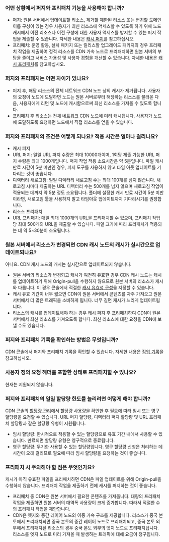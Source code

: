 [](id:q6)
### 어떤 상황에서 퍼지와 프리패치 기능을 사용해야 합니까?
- 퍼지: 원본 서버에서 업데이트할 리소스, 제거할 제한된 리소스 또는 변경할 도메인 이름 구성이 있는 경우 사용자가 최신 리소스에 액세스할 수 있도록 하기 위해 노드 캐시에서 이전 리소스나 이전 구성에 대한 사용자 액세스를 방지할 수 있는 퍼지 작업을 제출할 수 있습니다. 자세한 내용은 [캐시 퍼지](https://intl.cloud.tencent.com/document/product//228/6299)를 참고하십시오.
- 프리패치: 운영 활동, 설치 패키지 또는 릴리스할 업그레이드 패키지의 경우 프리패치 작업을 제출하여 정적 리소스를 CDN 가속 노드로 프리패치하면 원본 서버의 부담을 줄이고 서비스 가용성 및 사용자 경험을 개선할 수 있습니다. 자세한 내용은 [캐시 프리패치](https://intl.cloud.tencent.com/document/product//228/39000)를 참고하십시오.

[](id:q1)
### 퍼지와 프리패치는 어떤 차이가 있나요?
- 퍼지 후, 해당 리소스의 전체 네트워크 CDN 노드 상의 캐시가 제거됩니다. 사용자의 요청이 노드에 도달하면 노드는 원본 서버로부터 해당하는 리소스를 불러온 다음, 사용자에게 리턴 및 노드에 캐시함으로써 최신 리소스를 가져올 수 있도록 합니다.
- 프리패치 후 리소스는 전체 네트워크 CDN 노드에 미리 캐시됩니다. 사용자가 노드에 도달하도록 요청하면 노드에서 직접 리소스를 얻을 수 있습니다.

[](id:q2)
### 퍼지와 프리패치의 조건은 어떻게 되나요? 적용 시간은 얼마나 걸리나요?
- 캐시 퍼지
 - URL 퍼지: 일일 URL 퍼지 수량은 최대 10000개이며, 1회당 제출 가능한 URL 퍼지 수량은 최대 1000개입니다. 퍼지 작업 적용 소요시간은 약 5분입니다. 파일 캐시 만료 시간이 5분 미만인 경우, 퍼지 도구를 사용하지 않고 타임 아웃 업데이트를 기다리는 것이 좋습니다.
 - 디렉터리 새로고침: 일일 디렉터리 새로고침 수는 최대 100개를 넘지 않습니다. 새로고침 시마다 제출하는 URL 디렉터리 수는 500개를 넘지 않으며 새로고침 작업이 적용되는 데까지 약 5분 정도 소요됩니다. 폴더에 설정한 캐시 만료 시간이 5분 미만이라면, 새로고침 툴을 사용하지 말고 타임아웃 업데이트까지 기다리시기를 권장합니다.
- 리소스 프리패치
 - URL 프리패치: 매일 최대 1000개의 URL을 프리패치할 수 있으며, 프리패치 작업당 최대 500개의 URL을 제출할 수 있습니다. 파일 크기에 따라 프리패치가 적용되는 데 약 5~30분이 소요됩니다.

[](id:q3)
### 원본 서버에서 리소스가 변경되면 CDN 캐시 노드의 캐시가 실시간으로 업데이트되나요?
아니요. CDN 캐시 노드의 캐시는 실시간으로 업데이트되지 않습니다.
- 원본 서버의 리소스가 변경되고 캐시가 여전히 유효한 경우 CDN 캐시 노드는 캐시를 업데이트하기 위해 Origin-pull을 수행하지 않으므로 원본 서버의 리소스가 캐시와 다릅니다. 이 경우 콘솔에서 적절한 [캐시 유효성 구성](https://intl.cloud.tencent.com/document/product//228/35317)을 지정할 수 있습니다.
- 캐시 유효 기간이 너무 짧으면 CDN이 원본 서버에서 콘텐츠를 자주 가져오고 원본 서버에서 더 많은 트래픽을 소비하게 됩니다. 너무 길면 캐시가 느리게 업데이트됩니다.
- 리소스의 캐시를 업데이트해야 하는 경우 [캐시 퍼지](https://intl.cloud.tencent.com/document/product//228/6299) 후 [프리패치](https://intl.cloud.tencent.com/document/product//228/39000)하여 CDN이 원본 서버에서 최신 리소스를 가져오도록 합니다. 최신 리소스에 대한 요청을 CDN에 보낼 수도 있습니다.



[](id:q5)
### 퍼지와 프리패치 기록을 확인하는 방법은 무엇입니까?
CDN 콘솔에서 퍼지와 프리패치 기록을 확인할 수 있습니다. 자세한 내용은 [작업 기록](https://intl.cloud.tencent.com/document/product//228/42176)을 참고하십시오.

[](id:q6)
### 사용자 정의 요청 헤더를 포함한 상태로 프리패치할 수 있나요?
현재는 지원되지 않습니다.


### 퍼지와 프리패치의 일일 할당량 한도를 늘리려면 어떻게 해야 합니까?
CDN 콘솔의 [할당량 관리](https://intl.cloud.tencent.com/document/product//228/46738)에서 할당량 사용량을 확인한 후 필요에 따라 임시 또는 영구 할당량을 요청할 수 있습니다. URL 퍼지 할당량, 디렉터리 퍼지 할당량 및 URL 프리패치 할당량과 같은 할당량 유형이 지원됩니다.
- 임시 할당량: 한시적으로 적용할 수 있는 할당량으로 유효 기간 내에서 사용할 수 있습니다. 만료되면 할당량 유형은 영구적으로 종료됩니다.
- 영구 할당량: 무기한 사용할 수 있는 할당량입니다. 영구 할당량 신청은 처리하는 데 시간이 오래 걸리므로 필요에 따라 임시 할당량을 요청하는 것이 좋습니다.

 
### 프리패치 시 주의해야 할 점은 무엇인가요?
캐시가 아직 유효한 파일을 프리패치하면 CDN은 파일 업데이트를 위해 Origin-pull을 수행하지 않습니다. 프리패치 작업을 제출하기 전에 캐시를 퍼지하는 것이 좋습니다.
- 프리패치 중 CDN은 원본 서버에서 필요한 콘텐츠를 가져옵니다. 대량의 프리패치 작업을 제출하면 원본 서버의 대역폭 사용량이 크게 증가합니다. 따라서 적절한 수의 프리패치 작업을 제안합니다.
- CDN은 엣지와 중간 레이어 노드의 이중 가속 구조를 제공합니다. 리소스가 중국 본토에서 프리패치되면 중국 본토의 중간 레이어 노드로 프리패치되고, 중국 본토 외부에서 프리패치된 리소스의 경우 중국 본토 외부의 엣지 노드로 프리패치됩니다. 리소스를 엣지 노드로 미리 가져올 때 발생하는 트래픽에 대해 요금이 청구됩니다.
